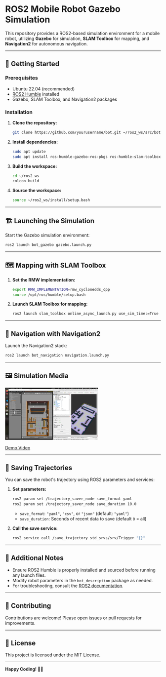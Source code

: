 # ROS2 Mobile Robot Gazebo Simulation

This repository provides a ROS2-based simulation environment for a mobile robot, utilizing **Gazebo** for simulation, **SLAM Toolbox** for mapping, and **Navigation2** for autonomous navigation.

---

## 🚀 Getting Started

### Prerequisites

- Ubuntu 22.04 (recommended)
- [ROS2 Humble](https://docs.ros.org/en/humble/Installation.html) installed
- Gazebo, SLAM Toolbox, and Navigation2 packages

### Installation

1. **Clone the repository:**
   ```bash
   git clone https://github.com/yourusername/bot.git ~/ros2_ws/src/bot
   ```

2. **Install dependencies:**
   ```bash
   sudo apt update
   sudo apt install ros-humble-gazebo-ros-pkgs ros-humble-slam-toolbox ros-humble-navigation2 ros-humble-rmw-cyclonedds-cpp ros-humble-image-transport-plugins
   ```

3. **Build the workspace:**
   ```bash
   cd ~/ros2_ws
   colcon build
   ```

4. **Source the workspace:**
   ```bash
   source ~/ros2_ws/install/setup.bash
   ```

---

## 🏗️ Launching the Simulation

Start the Gazebo simulation environment:
```bash
ros2 launch bot_gazebo gazebo.launch.py
```

---

## 🗺️ Mapping with SLAM Toolbox

1. **Set the RMW implementation:**
   ```bash
   export RMW_IMPLEMENTATION=rmw_cyclonedds_cpp
   source /opt/ros/humble/setup.bash
   ```

2. **Launch SLAM Toolbox for mapping:**
   ```bash
   ros2 launch slam_toolbox online_async_launch.py use_sim_time:=True
   ```

---

## 🧭 Navigation with Navigation2

Launch the Navigation2 stack:
```bash
ros2 launch bot_navigation navigation.launch.py
```

---

## 🖼️ Simulation Media

<img src="assets/img.png" alt="Simulation Screenshot" width="300">

[Demo Video](assets/video.gif)

---

## 💾 Saving Trajectories

You can save the robot's trajectory using ROS2 parameters and services:

1. **Set parameters:**
   ```bash
   ros2 param set /trajectory_saver_node save_format yaml
   ros2 param set /trajectory_saver_node save_duration 10.0
   ```

   - `save_format`: `"yaml"`, `"csv"`, or `"json"` (default: `"yaml"`)
   - `save_duration`: Seconds of recent data to save (default `0` = all)

2. **Call the save service:**
   ```bash
   ros2 service call /save_trajectory std_srvs/srv/Trigger "{}"
   ```

---

## 📜 Additional Notes

- Ensure ROS2 Humble is properly installed and sourced before running any launch files.
- Modify robot parameters in the `bot_description` package as needed.
- For troubleshooting, consult the [ROS2 documentation](https://docs.ros.org/en/humble/index.html).

---

## 🤝 Contributing

Contributions are welcome! Please open issues or pull requests for improvements.

---

## 📄 License

This project is licensed under the MIT License.

---

**Happy Coding! 🚀🤖**
